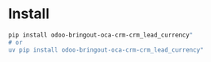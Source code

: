 # Install

```bash
pip install odoo-bringout-oca-crm-crm_lead_currency"
# or
uv pip install odoo-bringout-oca-crm-crm_lead_currency"
```
